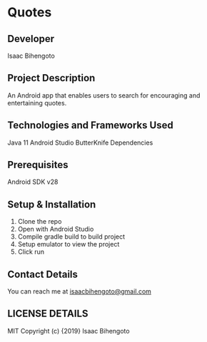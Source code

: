 # Quotes
## Developer
Isaac Bihengoto
## Project Description
An Android app that enables users to search for encouraging and entertaining quotes.
## Technologies and Frameworks Used
Java 11
Android Studio
ButterKnife Dependencies
## Prerequisites
Android SDK v28
## Setup & Installation
1. Clone the repo
2. Open with Android Studio
3. Compile gradle build to build project
4. Setup emulator to view the project
5. Click run
## Contact Details
You can reach me at isaacbihengoto@gmail.com
## LICENSE DETAILS
MIT Copyright (c) {2019} Isaac Bihengoto
